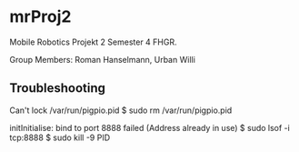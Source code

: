 # mrProj2
Mobile Robotics Projekt 2 Semester 4 FHGR.

Group Members: Roman Hanselmann, Urban Willi


## Troubleshooting

Can't lock /var/run/pigpio.pid
$ sudo rm /var/run/pigpio.pid

initInitialise: bind to port 8888 failed (Address already in use)
$ sudo lsof -i tcp:8888
$ sudo kill -9 PID
